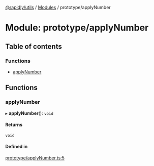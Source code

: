 [@rapidly/utils](../README.md) / [Modules](../modules.md) / prototype/applyNumber

# Module: prototype/applyNumber

## Table of contents

### Functions

- [applyNumber](prototype_applyNumber.md#applynumber)

## Functions

### applyNumber

▸ **applyNumber**(): `void`

#### Returns

`void`

#### Defined in

[prototype/applyNumber.ts:5](https://github.com/canguser/rapidly-utils/blob/af8066a/main/prototype/applyNumber.ts#L5)
